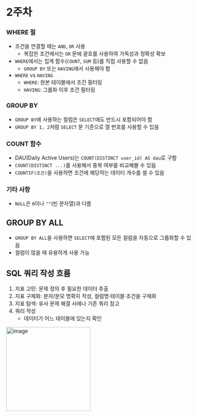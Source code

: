# 2주차

### WHERE 절
- 조건을 연결할 때는 `AND`, `OR` 사용
  - 복잡한 조건에서는 `OR` 문에 괄호를 사용하여 가독성과 정확성 확보
- `WHERE`에서는 집계 함수(`COUNT`, `SUM` 등)를 직접 사용할 수 없음
  - `GROUP BY` 또는 `HAVING`에서 사용해야 함
- `WHERE` vs `HAVING`
  - `WHERE`: 원본 테이블에서 조건 필터링
  - `HAVING`: 그룹화 이후 조건 필터링

### GROUP BY
- `GROUP BY`에 사용하는 컬럼은 `SELECT`에도 반드시 포함되어야 함
- `GROUP BY 1, 2`처럼 `SELECT` 문 기준으로 열 번호를 사용할 수 있음

### COUNT 함수
- DAU(Daily Active Users)는 `COUNT(DISTINCT user_id) AS dau`로 구함
- `COUNT(DISTINCT ...)`를 사용해서 중복 여부를 비교해볼 수 있음
- `COUNTIF(조건)`을 사용하면 조건에 해당하는 데이터 개수를 셀 수 있음

### 기타 사항
- `NULL`은 `0`이나 `""`(빈 문자열)과 다름


## GROUP BY ALL

- `GROUP BY ALL`을 사용하면 `SELECT`에 포함된 모든 컬럼을 자동으로 그룹화할 수 있음
- 컬럼이 많을 때 유용하게 사용 가능

## SQL 쿼리 작성 흐름

1. 지표 고민: 문제 정의 후 필요한 데이터 추출
2. 지표 구체화: 분자/분모 명확히 작성, 컬럼명·테이블·조건을 구체화
3. 지표 탐색: 유사 문제 해결 사례나 기존 쿼리 참고
4. 쿼리 작성
   - 데이터가 어느 테이블에 있는지 확인

<img width="226" alt="image" src="https://github.com/user-attachments/assets/5c63550e-9ce5-4aae-8de1-88a622331253" />
